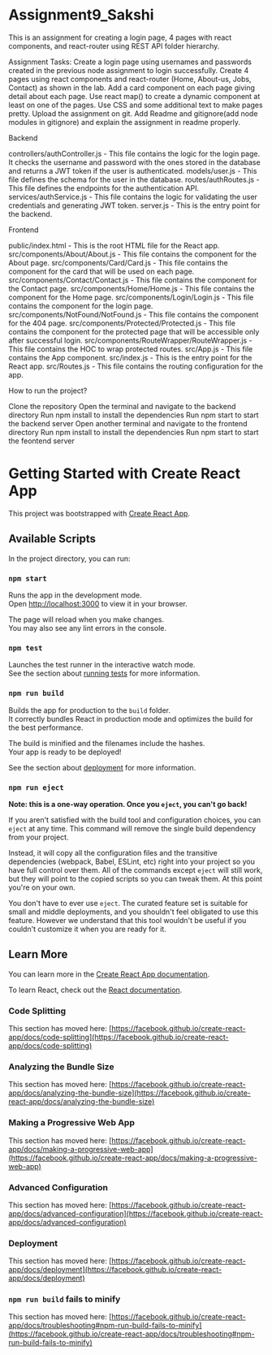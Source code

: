 # Assignment9_Sakshi

This is an assignment for creating a login page, 4 pages with react components, and react-router using REST API folder hierarchy.

Assignment Tasks:
Create a login page using usernames and passwords created in the previous node assignment to login successfully.
Create 4 pages using react components and react-router (Home, About-us, Jobs, Contact) as shown in the lab.
Add a card component on each page giving detail about each page. Use react map() to create a dynamic component at least on one of the pages.
Use CSS and some additional text to make pages pretty.
Upload the assignment on git. Add Readme and gitignore(add node modules in gitignore) and explain the assignment in readme properly.

Backend

controllers/authController.js - This file contains the logic for the login page. It checks the username and password with the ones stored in the database and returns a JWT token if the user is authenticated.
models/user.js - This file defines the schema for the user in the database.
routes/authRoutes.js - This file defines the endpoints for the authentication API.
services/authService.js - This file contains the logic for validating the user credentials and generating JWT token.
server.js - This is the entry point for the backend.

Frontend

public/index.html - This is the root HTML file for the React app.
src/components/About/About.js - This file contains the component for the About page.
src/components/Card/Card.js - This file contains the component for the card that will be used on each page.
src/components/Contact/Contact.js - This file contains the component for the Contact page.
src/components/Home/Home.js - This file contains the component for the Home page.
src/components/Login/Login.js - This file contains the component for the login page.
src/components/NotFound/NotFound.js - This file contains the component for the 404 page.
src/components/Protected/Protected.js - This file contains the component for the protected page that will be accessible only after successful login.
src/components/RouteWrapper/RouteWrapper.js - This file contains the HOC to wrap protected routes.
src/App.js - This file contains the App component.
src/index.js - This is the entry point for the React app.
src/Routes.js - This file contains the routing configuration for the app.


How to run the project?

Clone the repository
Open the terminal and navigate to the backend directory
Run npm install to install the dependencies
Run npm start to start the backend server
Open another terminal and navigate to the frontend directory
Run npm install to install the dependencies
Run npm start to start the feontend server






# Getting Started with Create React App

This project was bootstrapped with [Create React App](https://github.com/facebook/create-react-app).

## Available Scripts

In the project directory, you can run:

### `npm start`

Runs the app in the development mode.\
Open [http://localhost:3000](http://localhost:3000) to view it in your browser.

The page will reload when you make changes.\
You may also see any lint errors in the console.

### `npm test`

Launches the test runner in the interactive watch mode.\
See the section about [running tests](https://facebook.github.io/create-react-app/docs/running-tests) for more information.

### `npm run build`

Builds the app for production to the `build` folder.\
It correctly bundles React in production mode and optimizes the build for the best performance.

The build is minified and the filenames include the hashes.\
Your app is ready to be deployed!

See the section about [deployment](https://facebook.github.io/create-react-app/docs/deployment) for more information.

### `npm run eject`

**Note: this is a one-way operation. Once you `eject`, you can't go back!**

If you aren't satisfied with the build tool and configuration choices, you can `eject` at any time. This command will remove the single build dependency from your project.

Instead, it will copy all the configuration files and the transitive dependencies (webpack, Babel, ESLint, etc) right into your project so you have full control over them. All of the commands except `eject` will still work, but they will point to the copied scripts so you can tweak them. At this point you're on your own.

You don't have to ever use `eject`. The curated feature set is suitable for small and middle deployments, and you shouldn't feel obligated to use this feature. However we understand that this tool wouldn't be useful if you couldn't customize it when you are ready for it.

## Learn More

You can learn more in the [Create React App documentation](https://facebook.github.io/create-react-app/docs/getting-started).

To learn React, check out the [React documentation](https://reactjs.org/).

### Code Splitting

This section has moved here: [https://facebook.github.io/create-react-app/docs/code-splitting](https://facebook.github.io/create-react-app/docs/code-splitting)

### Analyzing the Bundle Size

This section has moved here: [https://facebook.github.io/create-react-app/docs/analyzing-the-bundle-size](https://facebook.github.io/create-react-app/docs/analyzing-the-bundle-size)

### Making a Progressive Web App

This section has moved here: [https://facebook.github.io/create-react-app/docs/making-a-progressive-web-app](https://facebook.github.io/create-react-app/docs/making-a-progressive-web-app)

### Advanced Configuration

This section has moved here: [https://facebook.github.io/create-react-app/docs/advanced-configuration](https://facebook.github.io/create-react-app/docs/advanced-configuration)

### Deployment

This section has moved here: [https://facebook.github.io/create-react-app/docs/deployment](https://facebook.github.io/create-react-app/docs/deployment)

### `npm run build` fails to minify

This section has moved here: [https://facebook.github.io/create-react-app/docs/troubleshooting#npm-run-build-fails-to-minify](https://facebook.github.io/create-react-app/docs/troubleshooting#npm-run-build-fails-to-minify)
